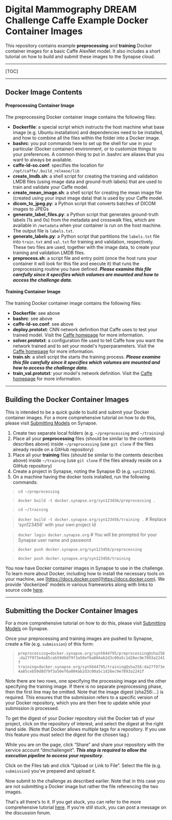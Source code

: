 Digital Mammography DREAM Challenge Caffe Example Docker Container Images
===================
This repository contains example **preprocessing** and **training** Docker container images for a basic Caffe AlexNet model. It also includes a short tutorial on how to build and submit these images to the Synapse cloud.


----------
[TOC]


----------


## Docker Image Contents ##
#### Preprocessing Container Image
The preprocessing Docker container image contains the following files:

 - **Dockerfile**: a special script which instructs the host machine what base image (e.g. Ubuntu installation) and dependencies need to be installed, and how to combine all the files within the folder into a Docker image.
 - **bashrc**: you put commands here to set up the shell for use in your particular (Docker container) environment, or to customize things to your preferences. A common thing to put in .bashrc are aliases that you want to always be available.
 - **caffe-ld-so.conf**: specifies the location for `/opt/caffe/.build_release/lib`
 - **create_lmdb.sh**: a shell script for creating the training and validation LMDB files (using image data and ground-truth labels) that are used to train and validate your Caffe model.
 - **create_mean_image.sh**: a shell script for creating the mean image file (created using your input image data) that is used by your Caffe model.
 - **dicom_to_jpeg.py**: a Python script that converts batches of DICOM images to JPEGs
 - **generate_label_files.py**: a Python script that generates ground-truth labels (1s and 0s) from the metadata and crosswalk files, which are available in `/metadata` when your container is run on the host machine. The output file is `labels.txt`.
 - **generate_labels.py**: a Python script that partitions the `labels.txt` file into `train.txt` and `val.txt` for training and validation, respectively. These two files are used, together with the image data, to create your training and validation LMDB files.
 - **preprocess.sh**: a script file and entry point (once the host runs your container it will look for this file and execute it) that runs the preprocessing routine you have defined. ***Please examine this file carefully since it specifies which volumes are mounted and how to access the challenge data.***

#### Training Container Image
The training Docker container image contains the following files:

 - **Dockerfile**: see above
 - **bashrc**: see above
 - **caffe-ld-so.conf**: see above
 - **deploy.prototxt**: CNN network definition that Caffe uses to test your trained model. Visit the [Caffe homepage](http://caffe.berkeleyvision.org/) for more information.
 - **solver.prototxt**: a configuration file used to tell Caffe how you want the network trained and to set your model's hyperparameters. Visit the [Caffe homepage](http://caffe.berkeleyvision.org/) for more information.
 - **train.sh**: a shell script the starts the training process. ***Please examine this file carefully since it specifies which volumes are mounted and how to access the challenge data.***
 - **train_val.prototxt**: your model's network definition. Visit the [Caffe homepage](http://caffe.berkeleyvision.org/) for more information.

----------

Building the Docker Container Images
-------------

This is intended to be a quick guide to build and submit your Docker container images. For a more comprehensive tutorial on how to do this, please visit [Submitting Models](https://www.synapse.org/#!Synapse:syn4224222/wiki/401759) on Synapse.

 1. Create two separate local folders (e.g. `~/preprocessing` and `~/training`)
 2. Place all your **preprocessing** files (should be similar to the contents describes above) inside `~/preprocessing` (use `git clone` if the files already reside on a GitHub repository)
 3. Place all your **training** files (should be similar to the contents describes above) inside `~/training` (use `git clone` if the files already reside on a GitHub repository)
 4. Create a project in Synapse, noting the Synapse ID (e.g. `syn123456`).
 5. On a machine having the docker tools installed, run the following commands:

> `cd ~/preprocessing`

> `docker build -t docker.synapse.org/syn123456/preprocessing .`

> `cd ~/training`

> `docker build -t docker.synapse.org/syn123456/training .` # Replace ‘syn123456' with your own project Id

> `docker login docker.synapse.org` # You will be prompted for your Synapse user name and password

> `docker push docker.synapse.org/syn123456/preprocessing`

> `docker push docker.synapse.org/syn123456/training`

You now have Docker container images in Synapse to use in the challenge. To learn more about Docker, including how to install the necessary tools on your machine, see [https://docs.docker.com](https://docs.docker.com). We provide 'dockerized' models in various frameworks along with links to source code [here](https://www.synapse.org/#!Synapse:syn4224222/docker/).

----------

Submitting the Docker Container Images
-------------

For a more comprehensive tutorial on how to do this, please visit [Submitting Models](https://www.synapse.org/#!Synapse:syn4224222/wiki/401759) on Synapse.

Once your preprocessing and training images are pushed to Synapse, create a file (e.g. `submission`) of this form:

> `preprocessing=docker.synapse.org/syn5644795/preprocessing@sha256:da27f973e4a85ceb59d8d79f3a50ef6a804ab2d3c00a5c1d26ec9e7893a2241f`
> `training=docker.synapse.org/syn5644795/training@sha256:da27f973e4a85ceb59d8d79f3a50ef6a804ab2d3c00a5c1d26ec9e7893a2241f`

Note there are two rows, one specifying the processing image and the other specifying the training image. If there is no separate preprocessing phase, then the first line may be omitted. Note that the image digest (sha256:...) is required. This ensures that the submission refers to a specific version of your Docker repository, which you are then free to update while your submission is processed.

To get the digest of your Docker repository visit the Docker tab of your project, click on the repository of interest, and select the digest at the right hand side. (Note that Docker allows multiple tags for a repository. If you use this feature you must select the digest for the chosen tag.)

While you are on the page, click “Share” and share your repository with the service account “dmchallengeit”. ***This step is required to allow the execution pipeline to access your repository***.

Click on the Files tab and click “Upload or Link to File”. Select the file (e.g. `submission`) you’ve prepared and upload it.

Now submit to the challenge as described earlier. Note that in this case you are not submitting a Docker image but rather the file referencing the two images.

That's all there's to it. If you get stuck, you can refer to the more comprehensive tutorial [here](https://www.synapse.org/#!Synapse:syn4224222/wiki/401759). If you're still stuck, you can post a message on the discussion forum.
